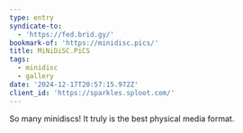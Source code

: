 ```yaml
---
type: entry
syndicate-to:
  - 'https://fed.brid.gy/'
bookmark-of: 'https://minidisc.pics/'
title: MiNiDiSC.PiCS
tags:
  - minidisc
  - gallery
date: '2024-12-17T20:57:15.972Z'
client_id: 'https://sparkles.sploot.com/'
---
```

So many minidiscs! It truly is the best physical media format.
